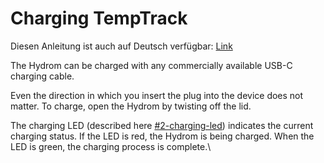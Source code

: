 # Charging TempTrack

Diesen Anleitung ist auch auf Deutsch verfügbar: [Link](https://anleitung.hydrom.io)

The Hydrom can be charged with any commercially available USB-C charging cable.

Even the direction in which you insert the plug into the device does not matter. To charge, open the Hydrom by twisting off the lid.

The charging LED (described here [#2-charging-led](indicator-leds.md#2-charging-led "mention")) indicates the current charging status. If the LED is red, the Hydrom is being charged. When the LED is green, the charging process is complete.\\
